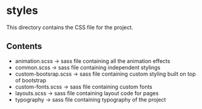 <h1>styles</h1>
This directory contains the CSS file for the project.

<h2>Contents</h2>
<ul>
    <li>animation.scss -> sass file containing all the animation effects</li>
    <li>common.scss -> sass file containing independent stylings</li>
    <li>custom-bootsrap.scss -> sass file containing custom styling built on top of bootstrap</li>
    <li>custom-fonts.scss -> sass file containing custom fonts</li>
    <li>layouts.scss -> sass file containing layout code for pages </li>
    <li>typography -> sass file containing typography of the project </li>
</ul>
